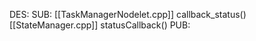 DES:
SUB:
	[[TaskManagerNodelet.cpp]]
		callback_status()
	[[StateManager.cpp]]
		statusCallback()
PUB: